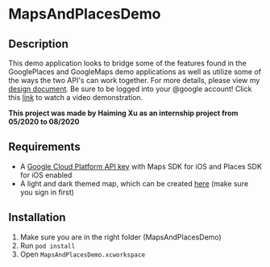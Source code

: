 # MapsAndPlacesDemo
## Description
This demo application looks to bridge some of the features found in the GooglePlaces and GoogleMaps demo applications as well as utilize some of the ways the two API's can work together.
For more details, please view my [design document](https://docs.google.com/document/d/1hMAYWIzPWIDOCDoLwaJEIVfCDWZjPeMfe1MaQlS_f-o/edit?usp=sharing). Be sure to be logged into your @google account!
Click this [link](https://www.youtube.com/watch?v=u4Ih8EWqZio) to watch a video demonstration.

__This project was made by Haiming Xu as an internship project from 05/2020 to 08/2020__
## Requirements
- A [Google Cloud Platform API key](https://developers.google.com/maps/documentation/ios-sdk/start#get-key) with Maps SDK for iOS and Places SDK for iOS enabled
- A light and dark themed map, which can be created [here](https://console.cloud.google.com/google/maps-apis/client-styles?project=verdant-medium-278819&folder=&organizationId=) (make sure you sign in first)
## Installation
1. Make sure you are in the right folder (MapsAndPlacesDemo)
2. Run `pod install`
3. Open `MapsAndPlacesDemo.xcworkspace`
